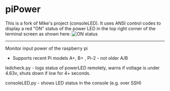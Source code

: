 # piPower
This is a fork of Mike's project (consoleLED). It uses ANSI control codes to display a red "ON" status of
the power LED in the top right corner of the terminal screen as shown here:
![ON status](https://cloud.githubusercontent.com/assets/5799357/7383169/99ec1c64-ede8-11e4-920a-72589e2d3ad7.png "powerLED")

---
Monitor input power of the raspberry pi 

- Supports recent Pi models A+, B+ , Pi-2  - not older A/B

ledcheck.py  - logs status of powerLED remotely, warns if voltage is under 4.63v, 
shuts down if low for 4+ seconds.

consoleLED.py - shows LED status in the console (e.g. over SSH)
